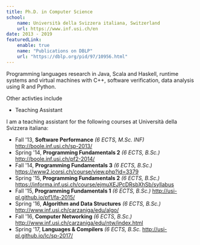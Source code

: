 ```yaml
---
title: Ph.D. in Computer Science
school:
    name: Università della Svizzera italiana, Switzerland
    url: https://www.inf.usi.ch/en
date: 2013 - 2019
featuredLink:
    enable: true
    name: "Publications on DBLP"
    url: "https://dblp.org/pid/97/10956.html"
---
```


Programming languages research in Java, Scala and Haskell, runtime systems and
virtual machines with C++, software verification, data analysis using R and Python.

Other activties include

- Teaching Assistant

I am a teaching assistant for the following courses at Università della Svizzera italiana:

- Fall '13, **Software Performance** *(6 ECTS, M.Sc. INF)*
<http://boole.inf.usi.ch/sp-2013/>
- Spring '14, **Programming Fundamentals 2** *(6 ECTS, B.Sc.)*
<http://boole.inf.usi.ch/pf2-2014/>
- Fall '14, **Programming Fundamentals 3** *(6 ECTS, B.Sc.)*
<https://www2.icorsi.ch/course/view.php?id=3379>
- Spring '15, **Programming Fundamentals 2** *(6 ECTS, B.Sc.)*
<https://informa.inf.usi.ch/course/ejmuXEJPcDRsbXhSb/syllabus>
- Fall '15, **Programming Fundamentals 1** *(6 ECTS, B.Sc.)*
<http://usi-pl.github.io/pf1/fa-2015/>
- Spring '16, **Algorithm and Data Structures** *(6 ECTS, B.Sc.)*
<http://www.inf.usi.ch/carzaniga/edu/algo/>
- Fall '16, **Computer Networking** *(6 ECTS, B.Sc.)*
<http://www.inf.usi.ch/carzaniga/edu/ntw/index.html>
- Spring '17, **Languages \& Compilers** *(6 ECTS, B.Sc.*
<http://usi-pl.github.io/lc/sp-2017/>
